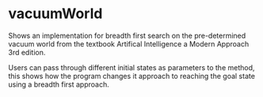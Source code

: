 # vacuumWorld

Shows an implementation for breadth first search on the pre-determined vacuum world from the textbook Artifical Intelligence a Modern Approach 3rd edition. 

Users can pass through different initial states as parameters to the method, this shows how the program changes it approach to reaching the goal state using a breadth first approach. 
